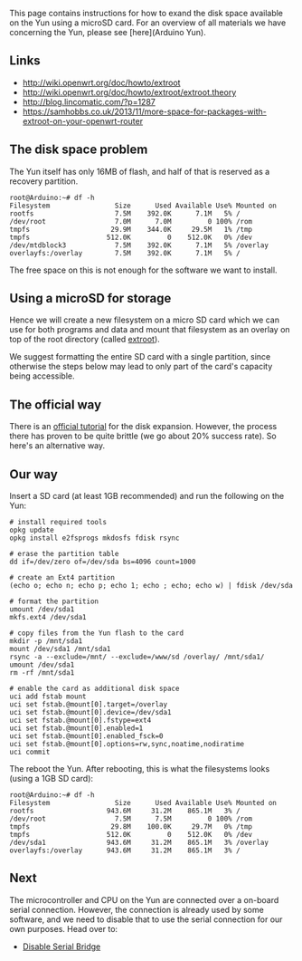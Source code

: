 This page contains instructions for how to exand the disk space available on the Yun using a microSD card.  For an overview of all materials we have concerning the Yun, please see [here](Arduino Yun).

## Links

* http://wiki.openwrt.org/doc/howto/extroot
* http://wiki.openwrt.org/doc/howto/extroot/extroot.theory
* http://blog.lincomatic.com/?p=1287
* https://samhobbs.co.uk/2013/11/more-space-for-packages-with-extroot-on-your-openwrt-router

## The disk space problem

The Yun itself has only 16MB of flash, and half of that is reserved as a recovery partition.

```shell
root@Arduino:~# df -h
Filesystem                Size      Used Available Use% Mounted on
rootfs                    7.5M    392.0K      7.1M   5% /
/dev/root                 7.0M      7.0M         0 100% /rom
tmpfs                    29.9M    344.0K     29.5M   1% /tmp
tmpfs                   512.0K         0    512.0K   0% /dev
/dev/mtdblock3            7.5M    392.0K      7.1M   5% /overlay
overlayfs:/overlay        7.5M    392.0K      7.1M   5% /
```

The free space on this is not enough for the software we want to install.

## Using a microSD for storage

Hence we will create a new filesystem on a micro SD card which we can use for both programs and data and mount that filesystem as an overlay on top of the root directory (called [extroot](
http://wiki.openwrt.org/doc/howto/extroot)).

We suggest formatting the entire SD card with a single partition, since otherwise the steps below may lead to only part of the card's capacity being accessible.

## The official way

There is an [official tutorial](http://arduino.cc/en/Tutorial/ExpandingYunDiskSpace) for the disk expansion. However, the process there has proven to be quite brittle (we go about 20% success rate). So here's an alternative way.

## Our way

Insert a SD card (at least 1GB recommended) and run the following on the Yun:

```console
# install required tools
opkg update
opkg install e2fsprogs mkdosfs fdisk rsync

# erase the partition table
dd if=/dev/zero of=/dev/sda bs=4096 count=1000

# create an Ext4 partition
(echo o; echo n; echo p; echo 1; echo ; echo; echo w) | fdisk /dev/sda

# format the partition
umount /dev/sda1
mkfs.ext4 /dev/sda1

# copy files from the Yun flash to the card
mkdir -p /mnt/sda1
mount /dev/sda1 /mnt/sda1
rsync -a --exclude=/mnt/ --exclude=/www/sd /overlay/ /mnt/sda1/
umount /dev/sda1
rm -rf /mnt/sda1

# enable the card as additional disk space
uci add fstab mount
uci set fstab.@mount[0].target=/overlay
uci set fstab.@mount[0].device=/dev/sda1
uci set fstab.@mount[0].fstype=ext4
uci set fstab.@mount[0].enabled=1
uci set fstab.@mount[0].enabled_fsck=0
uci set fstab.@mount[0].options=rw,sync,noatime,nodiratime
uci commit
```

The reboot the Yun. After rebooting, this is what the filesystems looks (using a 1GB SD card):

```shell
root@Arduino:~# df -h
Filesystem                Size      Used Available Use% Mounted on
rootfs                  943.6M     31.2M    865.1M   3% /
/dev/root                 7.5M      7.5M         0 100% /rom
tmpfs                    29.8M    100.0K     29.7M   0% /tmp
tmpfs                   512.0K         0    512.0K   0% /dev
/dev/sda1               943.6M     31.2M    865.1M   3% /overlay
overlayfs:/overlay      943.6M     31.2M    865.1M   3% /
```

## Next

The microcontroller and CPU on the Yun are connected over a on-board serial connection. However, the connection is already used by some software, and we need to disable that to use the serial connection for our own purposes. Head over to:

* [Disable Serial Bridge](Arduino-Yun-Disable-Bridge)
